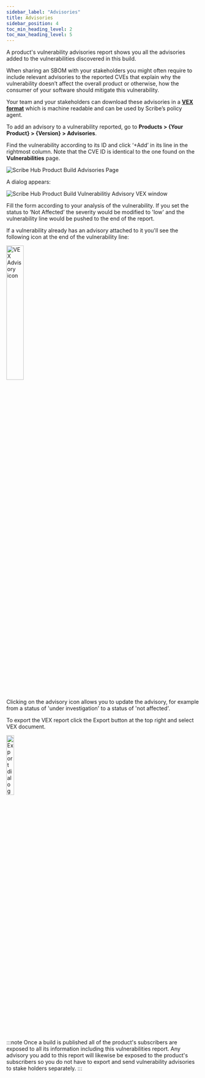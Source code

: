 ```yaml
---
sidebar_label: "Advisories"
title: Advisories
sidebar_position: 4
toc_min_heading_level: 2
toc_max_heading_level: 5
---
```


A product's vulnerability advisories report shows you all the advisories added to the vulnerabilities discovered in this build.

When sharing an SBOM with your stakeholders you might often require to include relevant advisories to the reported CVEs that explain why the vulnerability doesn’t affect the overall product or otherwise, how the consumer of your software should mitigate this vulnerability.

Your team and your stakeholders can download these advisories in a **[VEX format](https://cyclonedx.org/capabilities/vex/)** which is machine readable and can be used by Scribe’s policy agent.

To add an advisory to a vulnerability reported, go to **Products > {Your Product} > {Version} > Advisories**.

Find the vulnerability according to its ID and click ‘+Add’ in its line in the rightmost column. Note that the CVE ID is identical to the one found on the **Vulnerabilities** page.

<img src='../../img/start/advisories-start.jpg' alt='Scribe Hub Product Build Advisories Page'/>
  
A dialog appears:

<img src='../../img/start/vex-start.jpg' alt='Scribe Hub Product Build Vulnerabilitiy Advisory VEX window'/>

Fill the form according to your analysis of the vulnerability. If you set the status to ‘Not Affected’ the severity would be modified to 'low' and the vulnerability line would be pushed to the end of the report.

If a vulnerability already has an advisory attached to it you'll see the following icon at the end of the vulnerability line:

<img src='../../img/start/advisory-icon.jpg' alt='VEX Advisory icon' width='30%' min-width='300px'/>

Clicking on the advisory icon allows you to update the advisory, for example from a status of 'under investigation' to a status of 'not affected'.

To export the VEX report click the Export button at the top right and select VEX document.

<img src='../../img/start/export-start.jpg' alt='Export dialog' width='20%' min-width='200px'/>

:::note
Once a build is published all of the product's subscribers are exposed to all its information including this vulnerabilities report. Any advisory you add to this report will likewise be exposed to the product's subscribers so you do not have to export and send vulnerability advisories to stake holders separately.
:::








